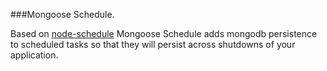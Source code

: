 ###Mongoose Schedule.

Based on [node-schedule](https://github.com/mattpat/node-schedule) Mongoose Schedule adds mongodb persistence to scheduled
 tasks so that they will persist across shutdowns of your application.